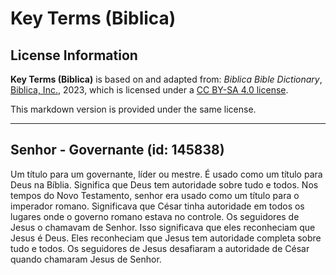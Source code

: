 # Key Terms (Biblica)

## License Information

**Key Terms (Biblica)** is based on and adapted from: _Biblica Bible Dictionary_, [Biblica, Inc.](https://www.biblica.com/), 2023, which is licensed under a [CC BY-SA 4.0 license](https://creativecommons.org/licenses/by-sa/4.0/legalcode.en).

This markdown version is provided under the same license.



--------------------------------

## Senhor - Governante (id: 145838)

Um título para um governante, líder ou mestre. É usado como um título para Deus na Bíblia. Significa que Deus tem autoridade sobre tudo e todos. Nos tempos do Novo Testamento, senhor era usado como um título para o imperador romano. Significava que César tinha autoridade em todos os lugares onde o governo romano estava no controle. Os seguidores de Jesus o chamavam de Senhor. Isso significava que eles reconheciam que Jesus é Deus. Eles reconheciam que Jesus tem autoridade completa sobre tudo e todos. Os seguidores de Jesus desafiaram a autoridade de César quando chamaram Jesus de Senhor.


